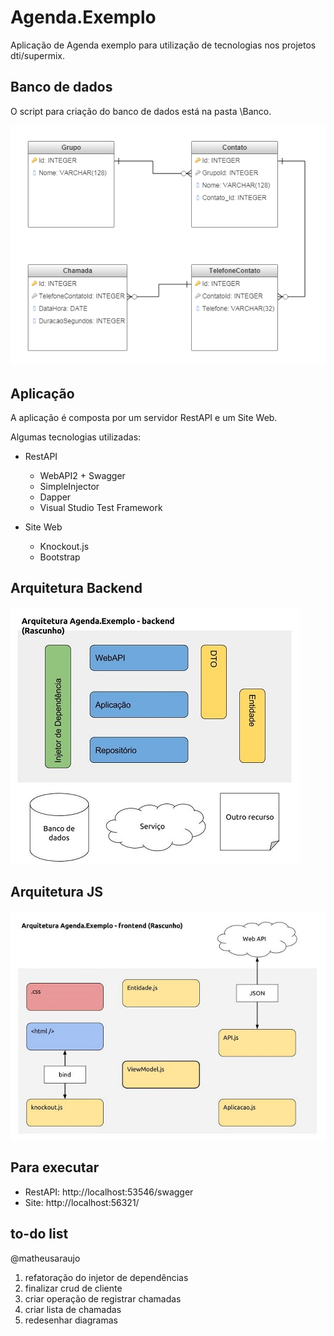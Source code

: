 # Agenda.Exemplo
Aplicação de Agenda exemplo para utilização de tecnologias nos projetos dti/supermix.


## Banco de dados
O script para criação do banco de dados está na pasta \Banco.

![MER](/Diagramas/mer.png)

## Aplicação

A aplicação é composta por um servidor RestAPI e um Site Web.

Algumas tecnologias utilizadas:

* RestAPI
	* WebAPI2 + Swagger
	* SimpleInjector
	* Dapper
	* Visual Studio Test Framework

* Site Web
	* Knockout.js
	* Bootstrap

## Arquitetura Backend
![Backend](/Diagramas/backend.jpg)

## Arquitetura JS
![Frontend](/Diagramas/frontend.jpg)

## Para executar

* RestAPI: http://localhost:53546/swagger
* Site: http://localhost:56321/

## to-do list
@matheusaraujo
1. refatoração do injetor de dependências
1. finalizar crud de cliente
1. criar operação de registrar chamadas
1. criar lista de chamadas
1. redesenhar diagramas